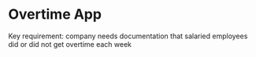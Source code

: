 # Overtime App

Key requirement: company needs documentation that salaried employees did or did not get overtime each week


